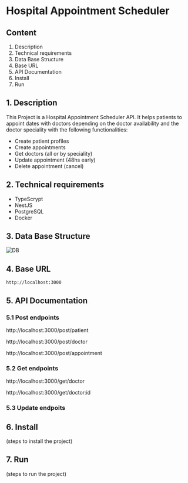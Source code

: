 # Hospital Appointment Scheduler

## Content

1. Description
2. Technical requirements
3. Data Base Structure
4. Base URL
5. API Documentation
6. Install
7. Run

## 1. Description

This Project is a Hospital Appointment Scheduler API. It helps patients to appoint dates with doctors depending on the doctor availability and the doctor speciality with the following functionalities:

- Create patient profiles
- Create appointments
- Get doctors (all or by speciality)
- Update appointment (48hs early)
- Delete appointment (cancel)

## 2. Technical requirements

- TypeScrypt
- NestJS
- PostgreSQL
- Docker

## 3. Data Base Structure

![DB](https://github.com/JuanMPaola/Hospital-Appointment-Scheduler-API/assets/137726036/84e8fe8f-d74b-4297-aa2b-567e3ce82095)

## 4. Base URL
	http://localhost:3000

## 5. API Documentation

### 5.1 Post endpoints
http://localhost:3000/post/patient

http://localhost:3000/post/doctor

http://localhost:3000/post/appointment


### 5.2 Get endpoints
http://localhost:3000/get/doctor

http://localhost:3000/get/doctor:id

### 5.3 Update endpoits


## 6. Install

(steps to install the project)

## 7. Run

(steps to run the project)
